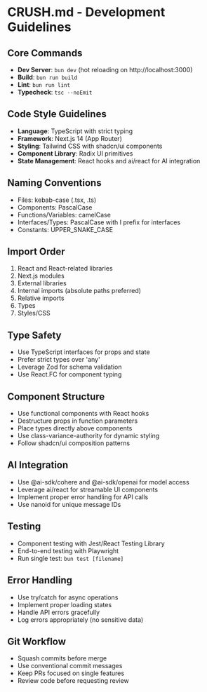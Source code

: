 # CRUSH.md - Development Guidelines

## Core Commands
- **Dev Server**: `bun dev` (hot reloading on http://localhost:3000)
- **Build**: `bun run build` 
- **Lint**: `bun run lint`
- **Typecheck**: `tsc --noEmit`

## Code Style Guidelines
- **Language**: TypeScript with strict typing
- **Framework**: Next.js 14 (App Router)
- **Styling**: Tailwind CSS with shadcn/ui components
- **Component Library**: Radix UI primitives
- **State Management**: React hooks and ai/react for AI integration

## Naming Conventions
- Files: kebab-case (.tsx, .ts)
- Components: PascalCase
- Functions/Variables: camelCase
- Interfaces/Types: PascalCase with I prefix for interfaces
- Constants: UPPER_SNAKE_CASE

## Import Order
1. React and React-related libraries
2. Next.js modules
3. External libraries
4. Internal imports (absolute paths preferred)
5. Relative imports
6. Types
7. Styles/CSS

## Type Safety
- Use TypeScript interfaces for props and state
- Prefer strict types over 'any'
- Leverage Zod for schema validation
- Use React.FC<Props> for component typing

## Component Structure
- Use functional components with React hooks
- Destructure props in function parameters
- Place types directly above components
- Use class-variance-authority for dynamic styling
- Follow shadcn/ui composition patterns

## AI Integration
- Use @ai-sdk/cohere and @ai-sdk/openai for model access
- Leverage ai/react for streamable UI components
- Implement proper error handling for API calls
- Use nanoid for unique message IDs

## Testing
- Component testing with Jest/React Testing Library
- End-to-end testing with Playwright
- Run single test: `bun test [filename]`

## Error Handling
- Use try/catch for async operations
- Implement proper loading states
- Handle API errors gracefully
- Log errors appropriately (no sensitive data)

## Git Workflow
- Squash commits before merge
- Use conventional commit messages
- Keep PRs focused on single features
- Review code before requesting review